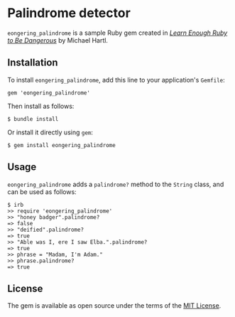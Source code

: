 # Palindrome detector

`eongering_palindrome` is a sample Ruby gem created in [*Learn Enough Ruby to Be Dangerous*](https://www.learnenough.com/ruby-tutorial) by Michael Hartl.

## Installation

To install `eongering_palindrome`, add this line to your application's `Gemfile`:

```
gem 'eongering_palindrome'
```

Then install as follows:

```
$ bundle install
```

Or install it directly using `gem`:

```
$ gem install eongering_palindrome
```

## Usage

`eongering_palindrome` adds a `palindrome?` method to the `String` class, and can be used as follows:

```
$ irb
>> require 'eongering_palindrome'
>> "honey badger".palindrome?
=> false
>> "deified".palindrome?
=> true
>> "Able was I, ere I saw Elba.".palindrome?
=> true
>> phrase = "Madam, I'm Adam."
>> phrase.palindrome?
=> true
```

## License

The gem is available as open source under the terms of the [MIT License](https://opensource.org/licenses/MIT).

